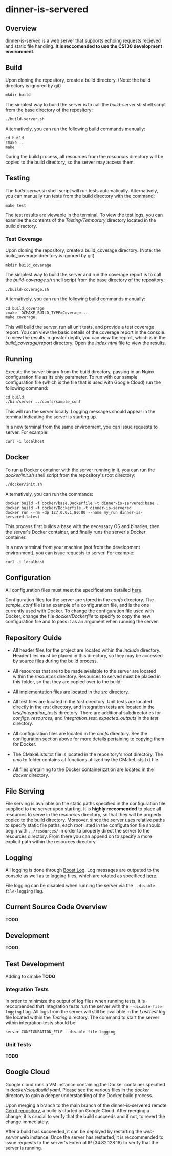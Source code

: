 # dinner-is-servered

## Overview

dinner-is-served is a web server that supports echoing requests recieved and static file handling. **It is reccomended to use the CS130 development environment.** 

## Build

Upon cloning the repository, create a build directory. (Note: the build directory is ignored by git)

`mkdir build`

The simplest way to build the server is to call the *build-server.sh* shell script from the base directory of the repository:

`./build-server.sh`

Alternatively, you can run the following build commands manually:

```
cd build
cmake ..
make
```

During the build process, all resources from the *resources* directory will be copied to the build directory, so the server may access them.

## Testing

The *build-server.sh* shell script will run tests automatically. Alternatively, you can manually run tests from the build directory with the command:

`make test`

The test results are viewable in the terminal. To view the test logs, you can examine the contents of the *Testing/Temporary* directory located in the build directory.

### Test Coverage

Upon cloning the repository, create a build_coverage directory. (Note: the build_coverage directory is ignored by git)

`mkdir build_coverage`

The simplest way to build the server and run the coverage report is to call the *build-coverage.sh* shell script from the base directory of the repository:

`./build-coverage.sh`

Alternatively, you can run the following build commands manually:

```
cd build_coverage
cmake -DCMAKE_BUILD_TYPE=Coverage .. 
make coverage
```

This will build the server, run all unit tests, and provide a test coverage report. You can view the basic details of the coverage report in the console. To view the results in greater depth, you can view the report, which is in the *build_coverage/report* directory. Open the *index.html* file to view the results.

## Running

Execute the *server* binary from the build directory, passing in an Nginx configuration file as its only parameter. To run with our sample configuration file (which is the file that is used with Google Cloud) run the following command:

```
cd build
./bin/server ../confs/sample_conf
```

This will run the server locally. Logging messages should appear in the terminal indicating the server is starting up.

In a new terminal from the same environment, you can issue requests to server. For example:

`curl -i localhost`


## Docker

To run a Docker container with the server running in it, you can run the *docker/init.sh* shell script from the repository's root directory:

`./docker/init.sh`

Alternatively, you can run the commands:
```
docker build -f docker/base.Dockerfile -t dinner-is-servered:base .
docker build -f docker/Dockerfile -t dinner-is-servered .
docker run --rm -dp 127.0.0.1:80:80 --name my_run dinner-is-servered:latest
```
This process first builds a base with the necessary OS and binaries, then the server's Docker container, and finally runs the server's Docker container.

In a new terminal from your machine (not from the development environment), you can issue requests to server. For example:

`curl -i localhost`

## Configuration

All configuration files must meet the specifications detailed [here](https://www.cs130.org/assignments/6/#config-file-format).

Configuration files for the server are stored in the *confs* directory. The *sample_conf* file is an example of a configuration file, and is the one currently used with Docker. To change the configuration file used with Docker, change the file *docker/Dockerfile* to specify to copy the new configuration file and to pass it as an argument when running the server.

## Repository Guide

- All header files for the project are located within the *include* directory. Header files must be placed in this directory, so they may be accessed by source files during the build process.

- All resources that are to be made available to the server are located within the *resources* directory. Resources to served must be placed in this folder, so that they are copied over to the build.

- All implementation files are located in the *src* directory.

- All test files are located in the *test* directory. Unit tests are located directly in the *test* directory, and integration tests are located in the *test/integration_tests* directory. There are additional subdirectories for *configs, resources,* and *integration_test_expected_outputs* in the *test* directory.

- All configuration files are located in the *confs* directory. See the configuration section above for more details pertaining to copying them for Docker.

- The CMakeLists.txt file is located in the repository's root directory. The *cmake* folder contains all functions utilized by the CMakeLists.txt file.

- All files pretaining to the Docker containerization are located in the *docker* directory.

## File Serving

File serving is available on the static paths specified in the configuration file supplied to the server upon starting. It is **highly reccomended** to place all resources to serve in the *resources* directory, so that they will be properly copied to the build directory. Moreover, since the server uses relative paths to specify static file paths, each *root* listed in the configutarion file should begin with `../resources/` in order to properly direct the server to the resources directory. From there you can append on to specify a more explicit path within the resources directory.

## Logging

All logging is done through [Boost Log](https://www.boost.org/doc/libs/1_74_0/libs/log/doc/html/index.html). Log messages are outputed to the console as well as to logging files, which are rotated as specificed [here](https://www.cs130.org/assignments/4/#add-logging-to-your-web-server).

File logging can be disabled when running the server via the `--disable-file-logging` flag.

## Current Source Code Overview

**TODO**


## Development

**TODO**

## Test Development

Adding to cmake **TODO**

### Integration Tests

In order to minimize the output of log files when running tests, it is reccomended that integration tests run the server with the `--disable-file-logging` flag. All logs from the server will still be available in the *LastTest.log* file located within the *Testing* directory. The command to start the server within integration tests should be:

`server CONFIGURATION_FILE --disable-file-logging`

### Unit Tests

**TODO**

## Google Cloud

Google cloud runs a VM instance containing the Docker container specified in *docker/cloudbuild.yaml*. Please see the various files in the *docker* directory to gain a deeper understanding of the Docker build process.

Upon merging a branch to the main branch of the dinner-is-servered remote [Gerrit repository](https://code.cs130.org/q/project:dinner-is-servered+branch:main), a build is started on Google Cloud. After merging a change, it is crucial to verify that the build succeeds and if not, to revert the change immediately. 

After a build has succeeded, it can be deployed by restarting the *web-server* web instance. Once the server has restarted, it is reccommended to issue requests to the server's External IP (34.82.128.18) to verify that the server is running. 